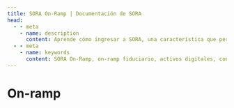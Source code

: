 ```yaml
---
title: SORA On-Ramp | Documentación de SORA
head:
  - - meta
    - name: description
      content: Aprende cómo ingresar a SORA, una característica que permite a los usuarios convertir fácilmente monedas fiduciarias en activos digitales dentro del ecosistema de SORA. Descubre las opciones de on-ramp fiduciario soportadas, el proceso de conversión y los beneficios de usar el SORA On-Ramp para un ingreso sin problemas al mundo de los activos digitales.
  - - meta
    - name: keywords
      content: SORA On-Ramp, on-ramp fiduciario, activos digitales, conversión de moneda fiduciaria, proceso de conversión, ingreso sin problemas
---
```


# On-ramp

<!-- @include: snippet-on-ramp-polkaswap.md -->
